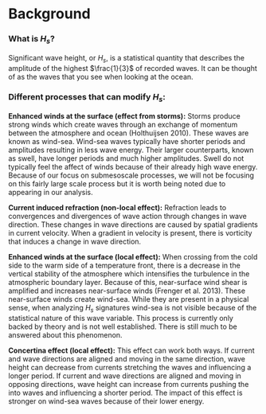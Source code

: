 # Background

### What is $H_s$?

Significant wave height, or $H_s$, is a statistical quantity that describes the amplitude of the highest $\frac{1}{3}$ of recorded waves. It can be thought of as the waves that you see when looking at the ocean.

### Different processes that can modify $H_s$:

**Enhanced winds at the surface (effect from storms):** 
Storms produce strong winds which create waves through an exchange of momentum between the atmosphere and ocean (Holthuijsen 2010).  These waves are known as wind-sea. Wind-sea waves typically have shorter periods and amplitudes resulting in less wave energy. Their larger counterparts, known as swell, have longer periods and much higher amplitudes. Swell do not typically feel the affect of winds because of their already high wave energy. Because of our focus on submesoscale processes, we will not be focusing on this fairly large scale process but it is worth being noted due to appearing in our analysis.

**Current induced refraction (non-local effect):** 
Refraction leads to convergences and divergences of wave action through changes in wave direction. These changes in wave directions are caused by spatial gradients in current velocity. When a gradient in velocity is present, there is vorticity that induces a change in wave direction.

**Enhanced winds at the surface (local effect):** 
When crossing from the cold side to the warm side of a temperature front, there is a decrease in the vertical stability of the atmosphere which intensifies the turbulence in the atmospheric boundary layer. Because of this, near-surface wind shear is amplified and increases near-surface winds (Frenger et al. 2013). These near-surface winds create wind-sea. While they are present in a physical sense, when analyzing $H_s$ signatures wind-sea is not visible because of the statistical nature of this wave variable. This process is currently only backed by theory and is not well established. There is still much to be answered about this phenomenon.

**Concertina effect (local effect):** 
This effect can work both ways. If current and wave directions are aligned and moving in the same direction, wave height can decrease from currents stretching the waves and influencing a longer period. If current and wave directions are aligned and moving in opposing directions, wave height can increase from currents pushing the into waves and influencing a shorter period. The impact of this effect is stronger on wind-sea waves because of their lower energy.
